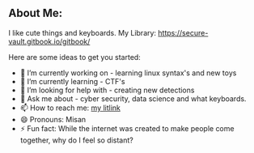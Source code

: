 ## About Me:

I like cute things and keyboards.
My Library: https://secure-vault.gitbook.io/gitbook/

Here are some ideas to get you started:
- 🔭 I’m currently working on - learning linux syntax's and new toys
- 🌱 I’m currently learning - CTF's
- 🤔 I’m looking for help with - creating new detections
- 💬 Ask me about - cyber security, data science and what keyboards.
- 📫 How to reach me: [my litlink](https://lit.link/en/MisanZx)
- 😄 Pronouns: Misan
- ⚡ Fun fact: While the internet was created to make people come together, why do I feel so distant?
